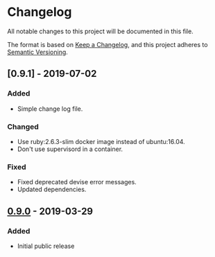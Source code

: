 # Changelog

All notable changes to this project will be documented in this file.

The format is based on [Keep a Changelog](https://keepachangelog.com/en/1.0.0/),
and this project adheres to [Semantic Versioning](https://semver.org/spec/v2.0.0.html).

## [0.9.1] - 2019-07-02
### Added
- Simple change log file.

### Changed
- Use ruby:2.6.3-slim docker image instead of ubuntu:16.04.
- Don't use supervisord in a container.

### Fixed
- Fixed deprecated devise error messages.
- Updated dependencies.

## [0.9.0] - 2019-03-29
### Added
- Initial public release

[Unreleased]: https://github.com/automaticmode/active_workflow/compare/v0.9.0...HEAD
[0.9.0]: https://github.com/automaticmode/active_workflow/releases/tag/v0.9.0
